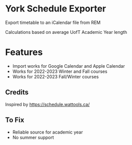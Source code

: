 # York Schedule Exporter
Export timetable to an iCalendar file from REM

Calculations based on average UofT Academic Year length

# Features
- Import works for Google Calendar and Apple Calendar
- Works for 2022-2023 Winter and Fall courses
- Works for 2022-2023 Fall/Winter courses

## Credits
Inspired by https://schedule.wattools.ca/

## To Fix
- Reliable source for academic year
- No summer support